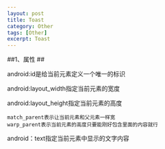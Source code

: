 ```yaml
---
layout: post
title: Toast
category: Other
tags: [Other]
excerpt: Toast
---
```


##1、属性 ##

android:id是给当前元素定义一个唯一的标识

android:layout_width指定当前元素的宽度

android:layout_height指定当前元素的高度

	match_parent表示让当前元素和父元素一样宽
	warp_parent表示当前元素的高度只要能刚好包含里面的内容就行

android：text指定当前元素中显示的文字内容





